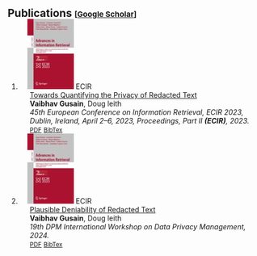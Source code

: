 <h2 id="publications" style="margin: 2px 0px -15px;">Publications <temp style="font-size:15px;">[</temp><a href="https://scholar.google.com/citations?user=TihNNNYAAAAJ" target="_blank" style="font-size:15px;">Google Scholar</a><temp style="font-size:15px;">]</temp><temp style="font-size:15px;"></temp></h2>

<div class="publications">
<ol class="bibliography">

<li>
<div class="pub-row">
  <div class="col-sm-3 abbr" style="position: relative;padding-right: 15px;padding-left: 15px;">
    <img src="springerimage.jpg" class="teaser img-fluid z-depth-1">
            <abbr class="badge">ECIR</abbr>
  </div>
  <div class="col-sm-9" style="position: relative;padding-right: 15px;padding-left: 20px;">
      <div class="title"><a href="https://www.scss.tcd.ie/Doug.Leith/pubs/ecis23.pdf">Towards Quantifying the Privacy of Redacted Text</a></div>
      <div class="author"><strong>Vaibhav Gusain</strong>, Doug leith</div>
      <div class="periodical"><em>45th European Conference on Information Retrieval, ECIR 2023, Dublin, Ireland, April 2–6, 2023, Proceedings, Part II <strong>(ECIR)</strong>, 2023.</em>
      </div>
    <div class="links">
      <a href="https://www.scss.tcd.ie/Doug.Leith/pubs/DPM-6.pdf" class="btn btn-sm z-depth-0" role="button" target="_blank" style="font-size:12px;">PDF</a>
      <a href="https://www.scss.tcd.ie/Doug.Leith/bibtex.php?id=1132" class="btn btn-sm z-depth-0" role="button" target="_blank" style="font-size:12px;">BibTex</a> 
    </div>
  </div>
</div>
</li>
  
<li>
<div class="pub-row">
  <div class="col-sm-3 abbr" style="position: relative;padding-right: 15px;padding-left: 15px;">
    <img src="springerimage.jpg" class="teaser img-fluid z-depth-1">
            <abbr class="badge">ECIR</abbr>
  </div>
  <div class="col-sm-9" style="position: relative;padding-right: 15px;padding-left: 20px;">
      <div class="title"><a href="https://www.scss.tcd.ie/Doug.Leith/pubs/DPM-6.pdf">Plausible Deniability of Redacted Text</a></div>
      <div class="author"><strong>Vaibhav Gusain</strong>, Doug leith</div>
      <div class="periodical"><em> 19th DPM International Workshop on Data Privacy Management, 2024.</em>
      </div>
    <div class="links">
      <a href="https://www.scss.tcd.ie/Doug.Leith/pubs/DPM-6.pdf" class="btn btn-sm z-depth-0" role="button" target="_blank" style="font-size:12px;">PDF</a>
      <a href="https://www.scss.tcd.ie/Doug.Leith/bibtex.php?id=1142" class="btn btn-sm z-depth-0" role="button" target="_blank" style="font-size:12px;">BibTex</a> 
    </div>
  </div>
</div>
</li>
<br>

</ol>
</div>
